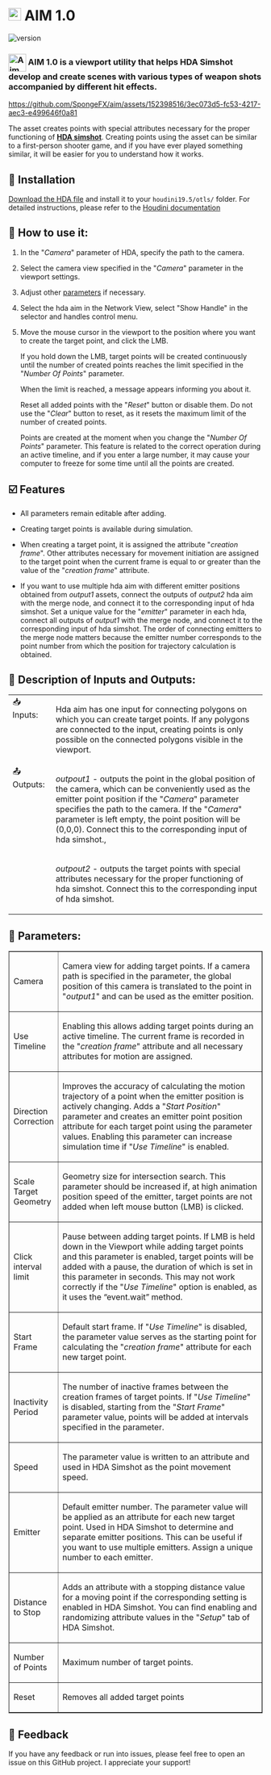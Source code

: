 # <img src="https://static.sidefx.com/images/apple-touch-icon.png" width="25" height="25" alt="Hbuild Logo"> AIM 1.0

![version](https://img.shields.io/badge/version-1.0-blue) 

### <img src="https://github.com/SpongeFX/aim/assets/152398516/361be279-c40d-44fe-a0c4-20df42bc6dcd" width="35" height="35" align="center" alt="Aim Logo" >  AIM 1.0 is a viewport utility that helps HDA Simshot develop and create scenes with various types of weapon shots accompanied by different hit effects.


https://github.com/SpongeFX/aim/assets/152398516/3ec073d5-fc53-4217-aec3-e499646f0a81


The asset creates points with special attributes necessary for the proper functioning of [**HDA simshot**](https://github.com/SpongeFX/simshot). Creating points using the asset can be similar to a first-person shooter game, and if you have ever played something similar, it will be easier for you to understand how it works.


## 💾  Installation 
[Download the HDA file](otls/aim.1.0.hdalc) and install it to your `houdini19.5/otls/` folder. For detailed instructions, please refer to the [Houdini documentation](https://www.sidefx.com/docs/houdini/assets/install.html)

## 📃  How to use it:
1. In the "*Camera*" parameter of HDA, specify the path to the camera.
2. Select the camera view specified in the "*Camera*" parameter in the viewport settings.
3. Adjust other [parameters](#parameters) if necessary. 
4. Select the hda aim in the Network View, select "Show Handle" in the selector and handles control menu.
5. Move the mouse cursor in the viewport to the position where you want to create the target point, and click the LMB.

   If you hold down the LMB, target points will be created continuously until the number of created points reaches the limit specified in the "*Number Of Points*" parameter.

   When the limit is reached, a message appears informing you about it.

   Reset all added points with the "*Reset*" button or disable them. Do not use the "*Clear*" button to reset, as it resets the maximum limit of the number of created points.

   Points are created at the moment when you change the "*Number Of Points*" parameter. This feature is related to the correct operation during an active timeline, and if you enter a large number, it may cause your computer to freeze for some time until all the points are created.

## ☑️ Features
+ All parameters remain editable after adding.

+ Creating target points is available during simulation.
  
+ When creating a target point, it is assigned the attribute "*creation frame*". Other attributes necessary for movement initiation are assigned to the target point when the current frame is equal to or greater than the value of the "*creation frame*" attribute.

+  If you want to use multiple hda aim with different emitter positions obtained from *output1* assets, connect the outputs of *output2* hda aim with the merge node, and connect it to the corresponding input of hda simshot. Set a unique value for the "*emitter*" parameter in each hda, connect all outputs of *output1* with the merge node, and connect it to the corresponding input of hda simshot. The order of connecting emitters to the merge node matters because the emitter number corresponds to the point number from which the position for trajectory calculation is obtained.

## 🔀 Description of Inputs and Outputs:

<table border="0">
    <tr>
        <td width="17%" valign="top" >📥 Inputs:</td>
        <td><p>Hda aim has one input for connecting polygons on which you can create target points. If any polygons are connected to the input, creating points is only possible on the connected polygons visible in the viewport.</p></td>
    </tr>
    <tr><td rowspan="2" valign="top">📤 Outputs:</td>
        <td><p><i>outpout1</i> - outputs the point in the global position of the camera, which can be conveniently used as the emitter point position if the &quot;<i>Camera</i>&quot; parameter specifies the path to the camera. If the &quot;<i>Camera</i>&quot; parameter is left empty, the point position will be (0,0,0). Connect this to the corresponding input of hda simshot.,</p></td>
    </tr>
    <tr>
        <td><p><i>outpout2</i> - outputs the target points with special attributes necessary for the proper functioning of hda simshot. Connect this to the corresponding input of hda simshot.</p></td>
    </tr>
</table>
<a id="parameters"></a>

## 🔧 Parameters:

<table border="1">
    <tr>
        <td width="17%">Camera</td>
        <td><p>Camera view for adding target points. If a camera path is specified in the parameter, the global position of this camera is translated to the point in &quot;<i>output1</i>&quot; and can be used as the emitter position.</p></td>
    </tr>
    <tr>
        <td><p>Use Timeline</p></td>
        <td><p>Enabling this allows adding target points during an active timeline. The current frame is recorded in the &quot;<i>creation frame</i>&quot; attribute and all necessary attributes for motion are assigned.</p></td>
    </tr>
    <tr>
        <td><p>Direction Correction</p></td>
        <td><p>Improves the accuracy of calculating the motion trajectory of a point when the emitter position is actively changing. Adds a &quot;<i>Start Position</i>&quot; parameter and creates an emitter point position attribute for each target point using the parameter values. Enabling this parameter can increase simulation time if &quot;<i>Use Timeline</i>&quot; is enabled.</p></td>
    </tr>
    <tr>
        <td><p>Scale Target Geometry</p></td>
        <td><p>Geometry size for intersection search. This parameter should be increased if, at high animation position speed of the emitter, target points are not added when left mouse button (LMB) is clicked.</p></td>
    </tr>
    <tr>
        <td><p>Click interval limit</p></td>
        <td><p>Pause between adding target points. If LMB is held down in the Viewport while adding target points and this parameter is enabled, target points will be added with a pause, the duration of which is set in this parameter in seconds. This may not work correctly if the &quot;<i>Use Timeline</i>&quot; option is enabled, as it uses the “event.wait” method.</p></td>
    </tr>
    <tr>
        <td><p>Start Frame</p></td>
        <td><p>Default start frame. If &quot;<i>Use Timeline</i>&quot; is disabled, the parameter value serves as the starting point for calculating the &quot;<i>creation frame</i>&quot; attribute for each new target point.</p></td>
    </tr>
    <tr>
        <td><p>Inactivity Period</p></td>
        <td><p>The number of inactive frames between the creation frames of target points. If &quot;<i>Use Timeline</i>&quot; is disabled, starting from the &quot;<i>Start Frame</i>&quot; parameter value, points will be added at intervals specified in the parameter.</p></td>
    </tr>
    <tr>
        <td><p>Speed</p></td>
        <td><p>The parameter value is written to an attribute and used in HDA Simshot as the point movement speed.</p></td>
    </tr>
    <tr>
        <td><p>Emitter</p></td>
        <td><p>Default emitter number. The parameter value will be applied as an attribute for each new target point. Used in HDA Simshot to determine and separate emitter positions. This can be useful if you want to use multiple emitters. Assign a unique number to each emitter.</p></td>
    </tr>
    <tr>
        <td><p>Distance to Stop</p></td>
    <td><p>Adds an attribute with a stopping distance value for a moving point if the corresponding setting is enabled in HDA Simshot. You can find enabling and randomizing attribute values in the &quot;<i>Setup</i>&quot; tab of HDA Simshot.</p></td>
    </tr>
    <tr>
        <td><p>Number of Points</p></td>
        <td><p>Maximum number of target points.</p></td>
    </tr>
    <tr>
        <td><p>Reset</p></td>
        <td><p>Removes all added target points</p></td>
    </tr>
</table>

## 💬 Feedback
If you have any feedback or run into issues, please feel free to open an issue on this GitHub project. I appreciate your support!
